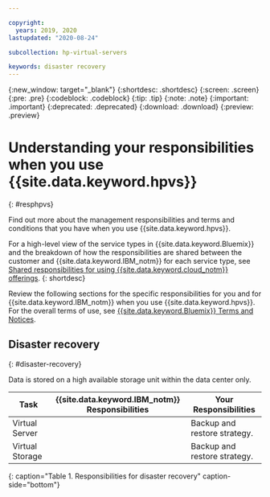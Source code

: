 ```yaml
---

copyright:
  years: 2019, 2020
lastupdated: "2020-08-24"

subcollection: hp-virtual-servers

keywords: disaster recovery
---
```


{:new_window: target="_blank"}
{:shortdesc: .shortdesc}
{:screen: .screen}
{:pre: .pre}
{:codeblock: .codeblock}
{:tip: .tip}
{:note: .note}
{:important: .important}
{:deprecated: .deprecated}
{:download: .download}
{:preview: .preview}

# Understanding your responsibilities when you use {{site.data.keyword.hpvs}}
{: #resphpvs}
<!-- The title of your H1 should be Understanding your responsibilities with using _service-name_, where _service-name_ is the non-trademarked short version conref. -->

Find out more about the management responsibilities and terms and conditions that you have when you use {{site.data.keyword.hpvs}}.

For a high-level view of the service types in {{site.data.keyword.Bluemix}} and the breakdown of how the responsibilities are shared between the customer and {{site.data.keyword.IBM_notm}} for each service type, see [Shared responsibilities for using {{site.data.keyword.cloud_notm}} offerings](/docs/overview?topic=overview-shared-responsibilities).
{: shortdesc}

Review the following sections for the specific responsibilities for you and for {{site.data.keyword.IBM_notm}} when you use {{site.data.keyword.hpvs}}. For the overall terms of use, see [{{site.data.keyword.Bluemix}} Terms and Notices](/docs/overview/terms-of-use?topic=overview-terms).


## Disaster recovery
{: #disaster-recovery}

Data is stored on a high available storage unit within the data center only.
<!-- Include an introductory sentence or two about this table. Leave the cell blank for the responsible party column if they do not have responsibility for the given task.  -->

| Task | {{site.data.keyword.IBM_notm}} Responsibilities | Your Responsibilities |
|----------|-----------------------|--------|
|Virtual Server|                   | Backup and restore strategy. |
|Virtual Storage|                  | Backup and restore strategy. |
{: caption="Table 1. Responsibilities for disaster recovery" caption-side="bottom"}
